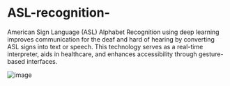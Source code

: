 # ASL-recognition-
American Sign Language (ASL) Alphabet Recognition using deep learning improves communication for the deaf and hard of hearing by converting ASL signs into text or speech. This technology serves as a real-time interpreter, aids in healthcare, and enhances accessibility through gesture-based interfaces.

![image](https://github.com/user-attachments/assets/138ade30-b9da-4269-97ac-5e16e86253c5)

